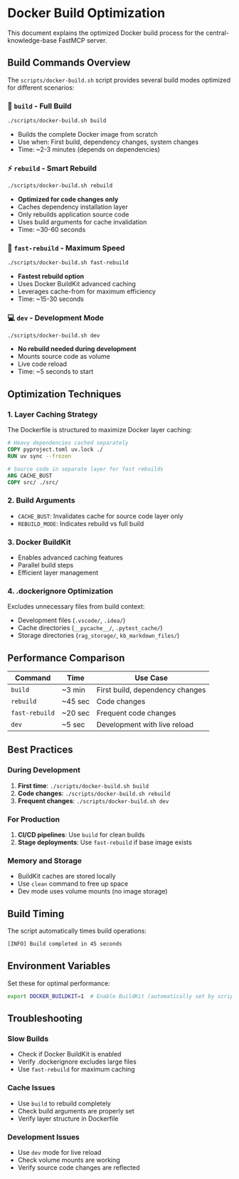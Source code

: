# Docker Build Optimization

This document explains the optimized Docker build process for the central-knowledge-base FastMCP server.

## Build Commands Overview

The `scripts/docker-build.sh` script provides several build modes optimized for different scenarios:

### 🔨 `build` - Full Build
```bash
./scripts/docker-build.sh build
```
- Builds the complete Docker image from scratch
- Use when: First build, dependency changes, system changes
- Time: ~2-3 minutes (depends on dependencies)

### ⚡ `rebuild` - Smart Rebuild
```bash
./scripts/docker-build.sh rebuild
```
- **Optimized for code changes only**
- Caches dependency installation layer
- Only rebuilds application source code
- Uses build arguments for cache invalidation
- Time: ~30-60 seconds

### 🚀 `fast-rebuild` - Maximum Speed
```bash
./scripts/docker-build.sh fast-rebuild
```
- **Fastest rebuild option**
- Uses Docker BuildKit advanced caching
- Leverages cache-from for maximum efficiency
- Time: ~15-30 seconds

### 💻 `dev` - Development Mode
```bash
./scripts/docker-build.sh dev
```
- **No rebuild needed during development**
- Mounts source code as volume
- Live code reload
- Time: ~5 seconds to start

## Optimization Techniques

### 1. Layer Caching Strategy
The Dockerfile is structured to maximize Docker layer caching:

```dockerfile
# Heavy dependencies cached separately
COPY pyproject.toml uv.lock ./
RUN uv sync --frozen

# Source code in separate layer for fast rebuilds
ARG CACHE_BUST
COPY src/ ./src/
```

### 2. Build Arguments
- `CACHE_BUST`: Invalidates cache for source code layer only
- `REBUILD_MODE`: Indicates rebuild vs full build

### 3. Docker BuildKit
- Enables advanced caching features
- Parallel build steps
- Efficient layer management

### 4. .dockerignore Optimization
Excludes unnecessary files from build context:
- Development files (`.vscode/`, `.idea/`)
- Cache directories (`__pycache__/`, `.pytest_cache/`)
- Storage directories (`rag_storage/`, `kb_markdown_files/`)

## Performance Comparison

| Command | Time | Use Case |
|---------|------|----------|
| `build` | ~3 min | First build, dependency changes |
| `rebuild` | ~45 sec | Code changes |
| `fast-rebuild` | ~20 sec | Frequent code changes |
| `dev` | ~5 sec | Development with live reload |

## Best Practices

### During Development
1. **First time**: `./scripts/docker-build.sh build`
2. **Code changes**: `./scripts/docker-build.sh rebuild`
3. **Frequent changes**: `./scripts/docker-build.sh dev`

### For Production
1. **CI/CD pipelines**: Use `build` for clean builds
2. **Stage deployments**: Use `fast-rebuild` if base image exists

### Memory and Storage
- BuildKit caches are stored locally
- Use `clean` command to free up space
- Dev mode uses volume mounts (no image storage)

## Build Timing

The script automatically times build operations:
```bash
[INFO] Build completed in 45 seconds
```

## Environment Variables

Set these for optimal performance:
```bash
export DOCKER_BUILDKIT=1  # Enable BuildKit (automatically set by script)
```

## Troubleshooting

### Slow Builds
- Check if Docker BuildKit is enabled
- Verify .dockerignore excludes large files
- Use `fast-rebuild` for maximum caching

### Cache Issues
- Use `build` to rebuild completely
- Check build arguments are properly set
- Verify layer structure in Dockerfile

### Development Issues
- Use `dev` mode for live reload
- Check volume mounts are working
- Verify source code changes are reflected
